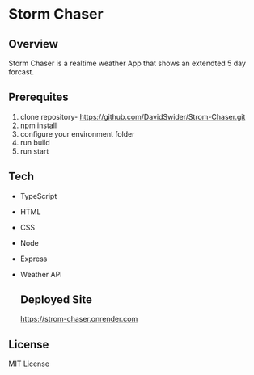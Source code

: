 # Storm Chaser

## Overview

Storm Chaser is a realtime weather App that shows an extendted 5 day forcast.

## Prerequites

1. clone repository- https://github.com/DavidSwider/Strom-Chaser.git
2. npm install
3. configure your environment folder
4. run build
5. run start

## Tech

- TypeScript
- HTML
- CSS
- Node
- Express
- Weather API

  ## Deployed Site
  https://strom-chaser.onrender.com

## License

MIT License


